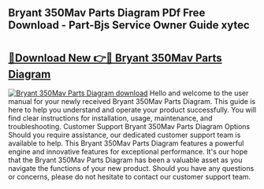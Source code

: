 ## Bryant 350Mav Parts Diagram PDf Free Download - Part-Bjs Service Owner Guide xytec

# <h2><a href="http://dfmiuy.blite.top/?on=Bryant+350Mav+Parts+Diagram">🔗Download New 👉🔴 Bryant 350Mav Parts Diagram</a></h2>

[![Bryant 350Mav Parts Diagram download](https://i.imgur.com/lujVjoI.png)](http://dfmiuy.blite.top/?on=Bryant+350Mav+Parts+Diagram)
Hello and welcome to the user manual for your newly received Bryant 350Mav Parts Diagram. This guide is here to help you understand and operate your product successfully. You will find clear instructions for installation, usage, maintenance, and troubleshooting. Customer Support Bryant 350Mav Parts Diagram Options Should you require assistance, our dedicated customer support team is available to help. This Bryant 350Mav Parts Diagram features a powerful engine and innovative features for exceptional performance. It's our hope that the Bryant 350Mav Parts Diagram has been a valuable asset as you navigate the functions of your new product. Should you have any questions or concerns, please do not hesitate to contact our customer support team.
